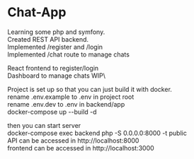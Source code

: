 # Chat-App

Learning some php and symfony.\
Created REST API backend.\
Implemented /register and /login\
Implemented /chat route to manage chats

React frontend to register/login\
Dashboard to manage chats WIP\

Project is set up so that you can just build it with docker.\
rename .env.example to .env in project root\
rename .env.dev to .env in backend/app\
docker-compose up --build -d

then you can start server\
docker-compose exec backend php -S 0.0.0.0:8000 -t public\
API can be accessed in http://localhost:8000\
frontend can be accessed in http://localhost:3000
